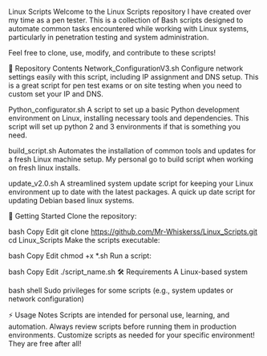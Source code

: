 Linux Scripts
Welcome to the Linux Scripts repository I have created over my time as a pen tester.
This is a collection of Bash scripts designed to automate common tasks encountered while working with Linux systems, particularly in penetration testing and system administration.

Feel free to clone, use, modify, and contribute to these scripts!

📂 Repository Contents
Network_ConfigurationV3.sh
Configure network settings easily with this script, including IP assignment and DNS setup. This is a great script for pen test exams or on site testing when you need to custom set your IP and DNS.

Python_configurator.sh
A script to set up a basic Python development environment on Linux, installing necessary tools and dependencies. This script will set up python 2 and 3 environments if that is something you need.

build_script.sh
Automates the installation of common tools and updates for a fresh Linux machine setup. My personal go to build script when working on fresh linux installs. 

update_v2.0.sh
A streamlined system update script for keeping your Linux environment up to date with the latest packages. A quick up date script for updating Debian based linux systems.

🚀 Getting Started
Clone the repository:

bash
Copy
Edit
git clone https://github.com/Mr-Whiskerss/Linux_Scripts.git
cd Linux_Scripts
Make the scripts executable:

bash
Copy
Edit
chmod +x *.sh
Run a script:

bash
Copy
Edit
./script_name.sh
🛠️ Requirements
A Linux-based system

bash shell
Sudo privileges for some scripts (e.g., system updates or network configuration)

⚡ Usage Notes
Scripts are intended for personal use, learning, and automation. Always review scripts before running them in production environments. Customize scripts as needed for your specific environment! They are free after all!

